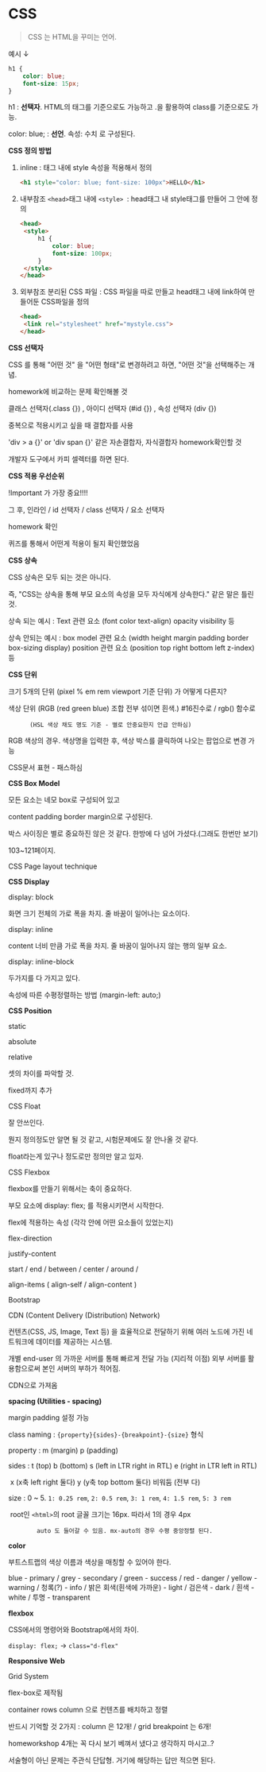 # CSS

> CSS 는 HTML을 꾸미는 언어.

예시 ↓

```css
h1 {
	color: blue;
	font-size: 15px;
}
```

h1 : **선택자**. HTML의 태그를 기준으로도 가능하고 .을 활용하여 class를 기준으로도 가능.

color: blue; : **선언**. 속성: 수치 로 구성된다.

**CSS 정의 방법**

1. inline : 태그 내에 style 속성을 적용해서 정의

   ```html
   <h1 style="color: blue; font-size: 100px">HELLO</h1>
   ```

2. 내부참조 `<head>`태그 내에 `<style> `: head태그 내 style태그를 만들어 그 안에 정의

   ```html
   <head>
   	<style>
   		h1 {
   			color: blue;
   			font-size: 100px;
   		}
   	</style>
   </head>
   ```

3. 외부참조 분리된 CSS 파일 : CSS 파일을 따로 만들고 head태그 내에 link하여 만들어둔 CSS파일을 정의

   ```html
   <head>
   	<link rel="stylesheet" href="mystyle.css">
   </head>
   ```



**CSS 선택자**

CSS 를 통해 "어떤 것" 을 "어떤 형태"로 변경하려고 하면, "어떤 것"을 선택해주는 개념.

homework에 비교하는 문제 확인해볼 것

클래스 선택자(.class {}) , 아이디 선택자 (#id {}) , 속성 선택자 (div {})

중복으로 적용시키고 싶을 때 결합자를 사용

'div > a {}' or 'div span {}' 같은 자손결합자, 자식결합자 homework확인할 것

개발자 도구에서 카피 셀렉터를 하면 된다.



**CSS 적용 우선순위**

!Important 가 가장 중요!!!!

그 후, 인라인 / id 선택자 / class 선택자 / 요소 선택자

homework 확인

퀴즈를 통해서 어떤게 적용이 될지 확인했었음



**CSS 상속**

CSS 상속은 모두 되는 것은 아니다.

즉, "CSS는  상속을 통해 부모 요소의 속성을 모두 자식에게 상속한다." 같은 말은 틀린 것.

상속 되는 예시 : Text 관련 요소 (font color text-align) opacity visibility 등

상속 안되는 예시 : box model 관련 요소 (width height margin padding border box-sizing display) position 관련 요소 (position top right bottom left z-index) 등



**CSS 단위**

크기 5개의 단위 (pixel % em rem viewport 기준 단위) 가 어떻게 다른지?

색상 단위 (RGB (red green blue) 조합 전부 섞이면 흰색.) #16진수로 / rgb() 함수로

```
      (HSL 색상 채도 명도 기준 - 별로 안중요한지 언급 안하심)
```

RGB 색상의 경우. 색상명을 입력한 후, 색상 박스를 클릭하여 나오는 팝업으로 변경 가능

CSS문서 표현 - 패스하심



**CSS Box Model**

모든 요소는 네모 box로 구성되어 있고

content padding border margin으로 구성된다.

박스 사이징은 별로 중요하진 않은 것 같다. 한방에 다 넘어 가셨다.(그래도 한번만 보기)

103~121페이지.

CSS Page layout technique



**CSS Display**

display: block

화면 크기 전체의 가로 폭을 차지. 줄 바꿈이 일어나는 요소이다.

display: inline

content 너비 만큼 가로 폭을 차지. 줄 바꿈이 일어나지 않는 행의 일부 요소.

display: inline-block

두가지를 다 가지고 있다.

속성에 따른 수평정렬하는 방법 (margin-left: auto;)



**CSS Position**

static

absolute

relative

셋의 차이를 파악할 것.

fixed까지 추가

CSS Float

잘 안쓰인다.

뭔지 정의정도만 알면 될 것 같고, 시험문제에도 잘 안나올 것 같다.

float라는게 있구나 정도로만 정의만 알고 있자.

CSS Flexbox

flexbox를 만들기 위해서는 축이 중요하다.

부모 요소에 display: flex; 를 적용시키면서 시작한다.

flex에 적용하는 속성 (각각 안에 어떤 요소들이 있었는지)

flex-direction

justify-content

start / end / between / center / around /

align-items ( align-self / align-content )

Bootstrap

CDN (Content Delivery (Distribution) Network)

컨텐츠(CSS, JS, Image, Text 등) 을 효율적으로 전달하기 위해 여러 노드에 가진 네트워크에 데이터를 제공하는 시스템.

개별 end-user 의 가까운 서버를 통해 빠르게 전달 가능 (지리적 이점) 외부 서버를 활용함으로써 본인 서버의 부하가 적어짐.

CDN으로 가져옴

**spacing (Utilities - spacing)**

margin padding 설정 가능

class naming : `{property}{sides}-{breakpoint}-{size}` 형식

property : m (margin) p (padding)

sides : t (top) b (bottom) s (left in LTR right in RTL) e (right in LTR left in RTL)

​			x (x축 left right 둘다) y (y축 top bottom 둘다) 비워둠 (전부 다)  

size : 0 ~ 5. `1: 0.25 rem`, `2: 0.5 rem`, `3: 1 rem`, `4: 1.5 rem`, `5: 3 rem`

​			 root인 `<html>`의 root 글꼴 크기는 16px. 따라서 1의 경우 4px

 			auto 도 들어갈 수 있음. mx-auto의 경우 수평 중앙정렬 된다.

**color**

부트스트랩의 색상 이름과 색상을 매칭할 수 있어야 한다.

blue - primary / grey - secondary / green - success / red - danger / yellow - warning / 청록(?) - info / 밝은 회색(흰색에 가까운) - light / 검은색 - dark / 흰색 - white / 투명 - transparent

**flexbox**

CSS에서의 명령어와 Bootstrap에서의 차이.

`display: flex;`   →   `class="d-flex"`



**Responsive Web**

Grid System

flex-box로 제작됨

container rows column 으로 컨텐츠를 배치하고 정렬

반드시 기억할 것 2가지 : column 은 12개! / grid breakpoint 는 6개!

homeworkshop 4개는 꼭 다시 보기 베껴서 냈다고 생각하지 마시고..?

서술형이 아닌 문제는 주관식 단답형. 거기에 해당하는 답만 적으면 된다.